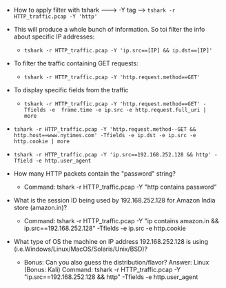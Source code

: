 * How to apply filter with tshark ---> -Y tag --> `tshark -r HTTP_traffic.pcap -Y 'http'`

* This will produce a whole bunch of information. So toi filter the info about specific IP addresses:
  * `tshark -r HTTP_traffic.pcap -Y 'ip.src==[IP] && ip.dst==[IP]'`
 
* To filter the traffic containing GET requests:
  * `tshark -r HTTP_traffic.pcap -Y 'http.request.method==GET'`
 
* To display specific fields from the traffic
  * `tshark -r HTTP_traffic.pcap -Y 'http.request.method==GET' -Tfields -e  frame.time -e ip.src -e http.request.full_uri | more`
 
* `tshark -r HTTP_traffic.pcap -Y 'http.request.method--GET && http.host==www.nytimes.com' -Tfields -e ip.dst -e ip.src -e http.cookie | more`

* `tshark -r HTTP_traffic.pcap -Y 'ip.src==192.168.252.128 && http' -Tfield -e http.user_agent`
* How many HTTP packets contain the "password" string?
    * Command: tshark -r HTTP_traffic.pcap -Y "http contains password”
 
* What is the session ID being used by 192.168.252.128 for Amazon India store (amazon.in)?
    * Command: tshark -r HTTP_traffic.pcap -Y "ip contains amazon.in && ip.src==192.168.252.128" -Tfields -e ip.src -e http.cookie

* What type of OS the machine on IP address 192.168.252.128 is using (i.e.Windows/Linux/MacOS/Solaris/Unix/BSD)?
   * Bonus: Can you also guess the distribution/flavor?
    Answer: Linux (Bonus: Kali)
    Command: tshark -r HTTP_traffic.pcap -Y "ip.src==192.168.252.128 && http" -Tfields -e http.user_agent

  
